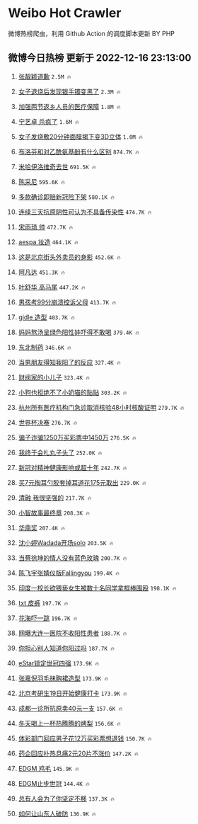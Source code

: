 # Weibo Hot Crawler 



微博热榜爬虫，利用 Github Action 的调度脚本更新 BY PHP 


## 微博今日热榜 更新于 2022-12-16 23:13:00 
1. [张靓颖道歉](https://s.weibo.com/weibo?q=%23%E5%BC%A0%E9%9D%93%E9%A2%96%E9%81%93%E6%AD%89%23&t=31&band_rank=1&Refer=top) `2.5M 🔥` 

1. [女子退烧后发现银手镯变黑了](https://s.weibo.com/weibo?q=%23%E5%A5%B3%E5%AD%90%E9%80%80%E7%83%A7%E5%90%8E%E5%8F%91%E7%8E%B0%E9%93%B6%E6%89%8B%E9%95%AF%E5%8F%98%E9%BB%91%E4%BA%86%23&t=31&band_rank=2&Refer=top) `2.3M 🔥` 

1. [加强两节返乡人员的医疗保障](https://s.weibo.com/weibo?q=%23%E5%8A%A0%E5%BC%BA%E4%B8%A4%E8%8A%82%E8%BF%94%E4%B9%A1%E4%BA%BA%E5%91%98%E7%9A%84%E5%8C%BB%E7%96%97%E4%BF%9D%E9%9A%9C%23&t=31&band_rank=3&Refer=top) `1.8M 🔥` 

1. [宁艺卓 杀疯了](https://s.weibo.com/weibo?q=%E5%AE%81%E8%89%BA%E5%8D%93%20%E6%9D%80%E7%96%AF%E4%BA%86&t=31&band_rank=4&Refer=top) `1.6M 🔥` 

1. [女子发烧敷20分钟面膜揭下变3D立体](https://s.weibo.com/weibo?q=%23%E5%A5%B3%E5%AD%90%E5%8F%91%E7%83%A7%E6%95%B720%E5%88%86%E9%92%9F%E9%9D%A2%E8%86%9C%E6%8F%AD%E4%B8%8B%E5%8F%983D%E7%AB%8B%E4%BD%93%23&t=31&band_rank=5&Refer=top) `1.0M 🔥` 

1. [布洛芬和对乙酰氨基酚有什么区别](https://s.weibo.com/weibo?q=%23%E5%B8%83%E6%B4%9B%E8%8A%AC%E5%92%8C%E5%AF%B9%E4%B9%99%E9%85%B0%E6%B0%A8%E5%9F%BA%E9%85%9A%E6%9C%89%E4%BB%80%E4%B9%88%E5%8C%BA%E5%88%AB%23&t=31&band_rank=6&Refer=top) `874.7K 🔥` 

1. [米哈伊洛维奇去世](https://s.weibo.com/weibo?q=%23%E7%B1%B3%E5%93%88%E4%BC%8A%E6%B4%9B%E7%BB%B4%E5%A5%87%E5%8E%BB%E4%B8%96%23&t=31&band_rank=7&Refer=top) `691.5K 🔥` 

1. [陈采尼](https://s.weibo.com/weibo?q=%E9%99%88%E9%87%87%E5%B0%BC&t=31&band_rank=8&Refer=top) `595.6K 🔥` 

1. [多款确诊即赔新冠险下架](https://s.weibo.com/weibo?q=%23%E5%A4%9A%E6%AC%BE%E7%A1%AE%E8%AF%8A%E5%8D%B3%E8%B5%94%E6%96%B0%E5%86%A0%E9%99%A9%E4%B8%8B%E6%9E%B6%23&t=31&band_rank=9&Refer=top) `580.1K 🔥` 

1. [连续三天抗原阴性可认为不具备传染性](https://s.weibo.com/weibo?q=%23%E8%BF%9E%E7%BB%AD%E4%B8%89%E5%A4%A9%E6%8A%97%E5%8E%9F%E9%98%B4%E6%80%A7%E5%8F%AF%E8%AE%A4%E4%B8%BA%E4%B8%8D%E5%85%B7%E5%A4%87%E4%BC%A0%E6%9F%93%E6%80%A7%23&t=31&band_rank=10&Refer=top) `474.7K 🔥` 

1. [宋雨琦 帅](https://s.weibo.com/weibo?q=%E5%AE%8B%E9%9B%A8%E7%90%A6%20%E5%B8%85&t=31&band_rank=11&Refer=top) `472.7K 🔥` 

1. [aespa 妆造](https://s.weibo.com/weibo?q=aespa%20%E5%A6%86%E9%80%A0&t=31&band_rank=12&Refer=top) `464.1K 🔥` 

1. [这是北京街头外卖员的身影](https://s.weibo.com/weibo?q=%23%E8%BF%99%E6%98%AF%E5%8C%97%E4%BA%AC%E8%A1%97%E5%A4%B4%E5%A4%96%E5%8D%96%E5%91%98%E7%9A%84%E8%BA%AB%E5%BD%B1%23&t=31&band_rank=13&Refer=top) `452.6K 🔥` 

1. [阿凡达](https://s.weibo.com/weibo?q=%E9%98%BF%E5%87%A1%E8%BE%BE&t=31&band_rank=14&Refer=top) `451.3K 🔥` 

1. [叶舒华 高马尾](https://s.weibo.com/weibo?q=%E5%8F%B6%E8%88%92%E5%8D%8E%20%E9%AB%98%E9%A9%AC%E5%B0%BE&t=31&band_rank=15&Refer=top) `447.2K 🔥` 

1. [男孩考99分崩溃控诉父母](https://s.weibo.com/weibo?q=%23%E7%94%B7%E5%AD%A9%E8%80%8399%E5%88%86%E5%B4%A9%E6%BA%83%E6%8E%A7%E8%AF%89%E7%88%B6%E6%AF%8D%23&t=31&band_rank=16&Refer=top) `413.7K 🔥` 

1. [gidle 造型](https://s.weibo.com/weibo?q=gidle%20%E9%80%A0%E5%9E%8B&t=31&band_rank=17&Refer=top) `403.7K 🔥` 

1. [妈妈熬汤呈绿色阳性娃吓得不敢喝](https://s.weibo.com/weibo?q=%23%E5%A6%88%E5%A6%88%E7%86%AC%E6%B1%A4%E5%91%88%E7%BB%BF%E8%89%B2%E9%98%B3%E6%80%A7%E5%A8%83%E5%90%93%E5%BE%97%E4%B8%8D%E6%95%A2%E5%96%9D%23&t=31&band_rank=18&Refer=top) `379.4K 🔥` 

1. [东北制药](https://s.weibo.com/weibo?q=%23%E4%B8%9C%E5%8C%97%E5%88%B6%E8%8D%AF%23&t=31&band_rank=19&Refer=top) `346.6K 🔥` 

1. [当男朋友得知我阳了的反应](https://s.weibo.com/weibo?q=%23%E5%BD%93%E7%94%B7%E6%9C%8B%E5%8F%8B%E5%BE%97%E7%9F%A5%E6%88%91%E9%98%B3%E4%BA%86%E7%9A%84%E5%8F%8D%E5%BA%94%23&t=31&band_rank=20&Refer=top) `327.4K 🔥` 

1. [财阀家的小儿子](https://s.weibo.com/weibo?q=%23%E8%B4%A2%E9%98%80%E5%AE%B6%E7%9A%84%E5%B0%8F%E5%84%BF%E5%AD%90%23&t=31&band_rank=21&Refer=top) `323.4K 🔥` 

1. [小狗也拒绝不了小奶猫的贴贴](https://s.weibo.com/weibo?q=%23%E5%B0%8F%E7%8B%97%E4%B9%9F%E6%8B%92%E7%BB%9D%E4%B8%8D%E4%BA%86%E5%B0%8F%E5%A5%B6%E7%8C%AB%E7%9A%84%E8%B4%B4%E8%B4%B4%23&t=31&band_rank=22&Refer=top) `303.2K 🔥` 

1. [杭州所有医疗机构门急诊取消核验48小时核酸证明](https://s.weibo.com/weibo?q=%23%E6%9D%AD%E5%B7%9E%E6%89%80%E6%9C%89%E5%8C%BB%E7%96%97%E6%9C%BA%E6%9E%84%E9%97%A8%E6%80%A5%E8%AF%8A%E5%8F%96%E6%B6%88%E6%A0%B8%E9%AA%8C48%E5%B0%8F%E6%97%B6%E6%A0%B8%E9%85%B8%E8%AF%81%E6%98%8E%23&t=31&band_rank=23&Refer=top) `279.7K 🔥` 

1. [世界杯决赛](https://s.weibo.com/weibo?q=%23%E4%B8%96%E7%95%8C%E6%9D%AF%E5%86%B3%E8%B5%9B%23&t=31&band_rank=24&Refer=top) `276.7K 🔥` 

1. [骗子诈骗1250万买彩票中1450万](https://s.weibo.com/weibo?q=%23%E9%AA%97%E5%AD%90%E8%AF%88%E9%AA%971250%E4%B8%87%E4%B9%B0%E5%BD%A9%E7%A5%A8%E4%B8%AD1450%E4%B8%87%23&t=31&band_rank=25&Refer=top) `276.5K 🔥` 

1. [我终于会扎丸子头了](https://s.weibo.com/weibo?q=%23%E6%88%91%E7%BB%88%E4%BA%8E%E4%BC%9A%E6%89%8E%E4%B8%B8%E5%AD%90%E5%A4%B4%E4%BA%86%23&t=31&band_rank=26&Refer=top) `252.0K 🔥` 

1. [新冠对精神健康影响或超十年](https://s.weibo.com/weibo?q=%23%E6%96%B0%E5%86%A0%E5%AF%B9%E7%B2%BE%E7%A5%9E%E5%81%A5%E5%BA%B7%E5%BD%B1%E5%93%8D%E6%88%96%E8%B6%85%E5%8D%81%E5%B9%B4%23&t=31&band_rank=27&Refer=top) `242.7K 🔥` 

1. [买7元掏耳勺胶套掉耳道花175元取出](https://s.weibo.com/weibo?q=%23%E4%B9%B07%E5%85%83%E6%8E%8F%E8%80%B3%E5%8B%BA%E8%83%B6%E5%A5%97%E6%8E%89%E8%80%B3%E9%81%93%E8%8A%B1175%E5%85%83%E5%8F%96%E5%87%BA%23&t=31&band_rank=28&Refer=top) `229.0K 🔥` 

1. [清融 我很坚强的](https://s.weibo.com/weibo?q=%E6%B8%85%E8%9E%8D%20%E6%88%91%E5%BE%88%E5%9D%9A%E5%BC%BA%E7%9A%84&t=31&band_rank=29&Refer=top) `217.7K 🔥` 

1. [小智故事最终章](https://s.weibo.com/weibo?q=%23%E5%B0%8F%E6%99%BA%E6%95%85%E4%BA%8B%E6%9C%80%E7%BB%88%E7%AB%A0%23&t=31&band_rank=30&Refer=top) `208.3K 🔥` 

1. [华鼎奖](https://s.weibo.com/weibo?q=%E5%8D%8E%E9%BC%8E%E5%A5%96&t=31&band_rank=31&Refer=top) `207.4K 🔥` 

1. [沈小婷Wadada开场solo](https://s.weibo.com/weibo?q=%23%E6%B2%88%E5%B0%8F%E5%A9%B7Wadada%E5%BC%80%E5%9C%BAsolo%23&t=31&band_rank=32&Refer=top) `203.5K 🔥` 

1. [当蔡徐坤的情人没有蓝色玫瑰](https://s.weibo.com/weibo?q=%23%E5%BD%93%E8%94%A1%E5%BE%90%E5%9D%A4%E7%9A%84%E6%83%85%E4%BA%BA%E6%B2%A1%E6%9C%89%E8%93%9D%E8%89%B2%E7%8E%AB%E7%91%B0%23&t=31&band_rank=33&Refer=top) `200.7K 🔥` 

1. [陈飞宇张婧仪版Fallingyou](https://s.weibo.com/weibo?q=%23%E9%99%88%E9%A3%9E%E5%AE%87%E5%BC%A0%E5%A9%A7%E4%BB%AA%E7%89%88Fallingyou%23&t=31&band_rank=34&Refer=top) `199.4K 🔥` 

1. [印度一校长欲猥亵女生被数十名同学拿棍棒围殴](https://s.weibo.com/weibo?q=%23%E5%8D%B0%E5%BA%A6%E4%B8%80%E6%A0%A1%E9%95%BF%E6%AC%B2%E7%8C%A5%E4%BA%B5%E5%A5%B3%E7%94%9F%E8%A2%AB%E6%95%B0%E5%8D%81%E5%90%8D%E5%90%8C%E5%AD%A6%E6%8B%BF%E6%A3%8D%E6%A3%92%E5%9B%B4%E6%AE%B4%23&t=31&band_rank=35&Refer=top) `198.1K 🔥` 

1. [txt 皮裤](https://s.weibo.com/weibo?q=txt%20%E7%9A%AE%E8%A3%A4&t=31&band_rank=36&Refer=top) `197.7K 🔥` 

1. [花海吓一跳](https://s.weibo.com/weibo?q=%23%E8%8A%B1%E6%B5%B7%E5%90%93%E4%B8%80%E8%B7%B3%23&t=31&band_rank=37&Refer=top) `196.7K 🔥` 

1. [网曝大连一医院不收阳性患者](https://s.weibo.com/weibo?q=%23%E7%BD%91%E6%9B%9D%E5%A4%A7%E8%BF%9E%E4%B8%80%E5%8C%BB%E9%99%A2%E4%B8%8D%E6%94%B6%E9%98%B3%E6%80%A7%E6%82%A3%E8%80%85%23&t=31&band_rank=38&Refer=top) `188.7K 🔥` 

1. [你担心别人知道你阳过吗](https://s.weibo.com/weibo?q=%23%E4%BD%A0%E6%8B%85%E5%BF%83%E5%88%AB%E4%BA%BA%E7%9F%A5%E9%81%93%E4%BD%A0%E9%98%B3%E8%BF%87%E5%90%97%23&t=31&band_rank=39&Refer=top) `187.7K 🔥` 

1. [eStar锁定世冠四强](https://s.weibo.com/weibo?q=%23eStar%E9%94%81%E5%AE%9A%E4%B8%96%E5%86%A0%E5%9B%9B%E5%BC%BA%23&t=31&band_rank=40&Refer=top) `173.9K 🔥` 

1. [张嘉倪羽毛抹胸裙造型](https://s.weibo.com/weibo?q=%23%E5%BC%A0%E5%98%89%E5%80%AA%E7%BE%BD%E6%AF%9B%E6%8A%B9%E8%83%B8%E8%A3%99%E9%80%A0%E5%9E%8B%23&t=31&band_rank=41&Refer=top) `173.9K 🔥` 

1. [北京考研生19日开始健康打卡](https://s.weibo.com/weibo?q=%23%E5%8C%97%E4%BA%AC%E8%80%83%E7%A0%94%E7%94%9F19%E6%97%A5%E5%BC%80%E5%A7%8B%E5%81%A5%E5%BA%B7%E6%89%93%E5%8D%A1%23&t=31&band_rank=42&Refer=top) `173.9K 🔥` 

1. [成都一诊所抗原卖40元一支](https://s.weibo.com/weibo?q=%23%E6%88%90%E9%83%BD%E4%B8%80%E8%AF%8A%E6%89%80%E6%8A%97%E5%8E%9F%E5%8D%9640%E5%85%83%E4%B8%80%E6%94%AF%23&t=31&band_rank=43&Refer=top) `157.6K 🔥` 

1. [冬天喝上一杯热腾腾的烤梨](https://s.weibo.com/weibo?q=%23%E5%86%AC%E5%A4%A9%E5%96%9D%E4%B8%8A%E4%B8%80%E6%9D%AF%E7%83%AD%E8%85%BE%E8%85%BE%E7%9A%84%E7%83%A4%E6%A2%A8%23&t=31&band_rank=44&Refer=top) `156.6K 🔥` 

1. [体彩部门回应男子花12万买彩票想退钱](https://s.weibo.com/weibo?q=%23%E4%BD%93%E5%BD%A9%E9%83%A8%E9%97%A8%E5%9B%9E%E5%BA%94%E7%94%B7%E5%AD%90%E8%8A%B112%E4%B8%87%E4%B9%B0%E5%BD%A9%E7%A5%A8%E6%83%B3%E9%80%80%E9%92%B1%23&t=31&band_rank=45&Refer=top) `150.7K 🔥` 

1. [药企回应扑热息痛2元20片不涨价](https://s.weibo.com/weibo?q=%23%E8%8D%AF%E4%BC%81%E5%9B%9E%E5%BA%94%E6%89%91%E7%83%AD%E6%81%AF%E7%97%9B2%E5%85%8320%E7%89%87%E4%B8%8D%E6%B6%A8%E4%BB%B7%23&t=31&band_rank=46&Refer=top) `147.2K 🔥` 

1. [EDGM 鸡毛](https://s.weibo.com/weibo?q=EDGM%20%E9%B8%A1%E6%AF%9B&t=31&band_rank=47&Refer=top) `145.9K 🔥` 

1. [EDGM止步世冠](https://s.weibo.com/weibo?q=%23EDGM%E6%AD%A2%E6%AD%A5%E4%B8%96%E5%86%A0%23&t=31&band_rank=48&Refer=top) `144.4K 🔥` 

1. [总有人会为了你坚定不移](https://s.weibo.com/weibo?q=%23%E6%80%BB%E6%9C%89%E4%BA%BA%E4%BC%9A%E4%B8%BA%E4%BA%86%E4%BD%A0%E5%9D%9A%E5%AE%9A%E4%B8%8D%E7%A7%BB%23&t=31&band_rank=49&Refer=top) `137.3K 🔥` 

1. [如何让山东人破防](https://s.weibo.com/weibo?q=%23%E5%A6%82%E4%BD%95%E8%AE%A9%E5%B1%B1%E4%B8%9C%E4%BA%BA%E7%A0%B4%E9%98%B2%23&t=31&band_rank=50&Refer=top) `136.9K 🔥` 

